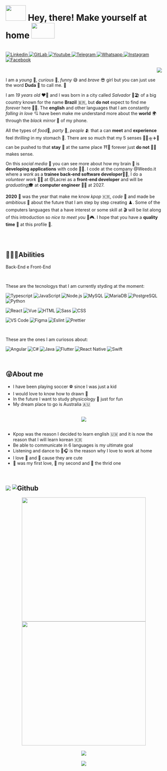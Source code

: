 

<h1 display="flex" align-items="center"> 
  <img src="https://i.pinimg.com/originals/44/f3/4f/44f34f5b06c1fb32a4c3925991854640.gif" width="65px" height="50px">  
    Hey, there! Make yourself at home
  <img src="https://mir-s3-cdn-cf.behance.net/project_modules/disp/cbc69a17085171.562b572169e35.gif" width="75px" height="50px"> 
</h1>

<br>

<a href="https://www.linkedin.com/in/mariaeduardafurtado/" target="_blank">
  <img alt="Linkedin" src="https://img.shields.io/badge/LinkedIn-0077B5?style=for-the-badge&logo=linkedin&logoColor=white" />
</a> 
<a href="https://gitlab.com/mariaeduardafurtado" target="_blank">
  <img alt="GitLab" src="https://img.shields.io/badge/GitLab-330F63?style=for-the-badge&logo=gitlab&logoColor=white" />
</a> 
<a href="" target="_blank">
  <img alt="Youtube" src="https://img.shields.io/badge/YouTube-FF0000?style=for-the-badge&logo=youtube&logoColor=white" />
</a>  
<a href="https://t.me/dudafurtado" target="_blank">
  <img alt="Telegram" src="https://img.shields.io/badge/Telegram-2CA5E0?style=for-the-badge&logo=telegram&logoColor=white" />
</a>  
<a href="http://api.whatsapp.com/send?1=pt_BR&phone=5571999516225" target="_blank">
  <img alt="Whatsapp" src="https://img.shields.io/badge/WhatsApp-25D366?style=for-the-badge&logo=whatsapp&logoColor=white" />
</a> 
<a href="https://www.instagram.com/_dudafurtado_/" target="_blank">
  <img alt="Instagram" src="https://img.shields.io/badge/Instagram-E4405F?style=for-the-badge&logo=instagram&logoColor=white" />
</a> 
<a href="https://web.facebook.com/Duda.Furtado.365" target="_blank">
  <img alt="Facebook" src="https://img.shields.io/badge/Facebook-1877F2?style=for-the-badge&logo=facebook&logoColor=white" />
</a>

<br>
<br>

<img align='right' src='https://thumbs.gfycat.com/SarcasticMealyHarborporpoise-max-1mb.gif'>

<br>

<p align="left"> 
  I am a <em>young</em> 👧, <em>curious</em> 👀, <em>funny</em> 😅 and <em>brave</em> 😎 girl but you can just use the word <strong>Duda</strong> 🌹 to call me. 🤟

  I am <em>19 years old</em> ❤️‍🔥 and I was born in a city called <em>Salvador</em> 🌅🏖️ of a big country known for the name <strong>Brazil</strong> 🇧🇷, but  <strong>do not</strong> expect to find me <em>forever</em> here 👣🎒. The <strong>english</strong> and other languages that I am constantly <em>falling in love</em> 💘 have been make me understand more about the <strong>world</strong> 🌍 through the <em>black mirror</em> 📱 of my phone. 
  
  All the types of <em>food</em>🍲, <em>party</em> 🥳, <em>people</em> 🫂 that a can <strong>meet</strong> and <strong>experience</strong> feel <em>thrilling</em> in my stomach 🏯. There are so much that my 5 senses 🚣🎆🛸✈️🚄 can be pushed to that <strong>stay</strong> 🗽 at the same place ⛩️🗼 forever just <strong>do not</strong> 🧳🎒 makes sense. 

  On this <em>social media</em> 💭 you can see more about how my brain 🧠 is <strong>developing applications</strong> with code 👩‍🏫. I code at the company @Weedo.it where a <em>work</em> as a <strong>trainee back-end software developer</strong>👩‍💻, I do a <em>volunteer work</em> 👩‍💼 at @Lacrei as a <strong>front-end developer</strong> and will be <em>graduating</em>🎓 at <strong>computer engineer</strong> 👩‍🎓 at 2027.
  
  <strong>2020</strong> 🎱 was the year that make me know <em>kpop</em> 🇰🇷, <em>code</em> 🤖 and made be <em>ambitious</em> 💸 about the future that I am step by step creating ♟️. Some of the computers languages that a have interest or some skill at 🎬 will be list along of this introduction so <em>nice to meet you</em> 🥰🎮. I hope that you have a <strong>quality time</strong> 🍩 at this profile 🏁.
</p>

<br>
<br>

<h2>👩🏽‍🏫Abilities</h2>
 
   Back-End e Front-End

<br>
  
These are the tecnologys that I am currently styding at the moment:

<img alt="Typescript" src="https://img.shields.io/badge/TypeScript-007ACC?style=for-the-badge&logo=typescript&logoColor=white" /> <img alt="JavaScript" src="https://img.shields.io/badge/JavaScript-F7DF1E?style=for-the-badge&logo=javascript&logoColor=black" /> <img alt="Node.js" src="https://img.shields.io/badge/Node.js-43853D?style=for-the-badge&logo=node.js&logoColor=white" /> <img alt="MySQL" src="https://img.shields.io/badge/MySQL-00000F?style=for-the-badge&logo=mysql&logoColor=white" /> <img alt="MariaDB" src="https://img.shields.io/badge/MariaDB-003545?style=for-the-badge&logo=mariadb&logoColor=white" /> <img alt="PostgreSQL" src="https://img.shields.io/badge/PostgreSQL-316192?style=for-the-badge&logo=postgresql&logoColor=white" /> <img alt="Python" src="https://img.shields.io/badge/Python-3776AB?style=for-the-badge&logo=python&logoColor=white" />

<img alt="React" src="https://img.shields.io/badge/React-20232A?style=for-the-badge&logo=react&logoColor=61DAFB" /> <img alt="Vue" src="https://img.shields.io/badge/Vue.js-35495E?style=for-the-badge&logo=vue.js&logoColor=4FC08D" /> <img alt="HTML" src="https://img.shields.io/badge/HTML5-E34F26?style=for-the-badge&logo=html5&logoColor=white" /> <img alt="Sass" src="https://img.shields.io/badge/Sass-CC6699?style=for-the-badge&logo=sass&logoColor=white" /> <img alt="CSS" src="https://img.shields.io/badge/CSS3-1572B6?style=for-the-badge&logo=css3&logoColor=white" /> 

<img alt="VS Code" src="https://img.shields.io/badge/Visual_Studio_Code-0078D4?style=for-the-badge&logo=visual%20studio%20code&logoColor=white" /> <img alt="Figma" src="https://img.shields.io/badge/Figma-F24E1E?style=for-the-badge&logo=figma&logoColor=white" /> <img alt="Eslint" src="https://img.shields.io/badge/eslint-3A33D1?style=for-the-badge&logo=eslint&logoColor=white" /> <img alt="Prettier" src="https://img.shields.io/badge/prettier-1A2C34?style=for-the-badge&logo=prettier&logoColor=F7BA3E" />  

<br>

These are the ones I am curiosos about:

<img alt="Angular" src="https://img.shields.io/badge/Angular-DD0031?style=for-the-badge&logo=angular&logoColor=white" />  <img alt="C#" src="https://img.shields.io/badge/C%23-239120?style=for-the-badge&logo=c-sharp&logoColor=white" /> <img alt="Java" src="https://img.shields.io/badge/Java-ED8B00?style=for-the-badge&logo=java&logoColor=white" /> <img alt="Flutter" src="https://img.shields.io/badge/Flutter-02569B?style=for-the-badge&logo=flutter&logoColor=white" /> <img alt="React Native" src="https://img.shields.io/badge/React_Native-20232A?style=for-the-badge&logo=react&logoColor=61DAFB" /> <img alt="Swift" src="https://img.shields.io/badge/Swift-FA7343?style=for-the-badge&logo=swift&logoColor=white" />

<br>

<h2>😜About me</h2> 

<ul>
  <li>I have been playing soccer ⚽ since I was just a kid</li>
  <li>I would love to know how to drawn 🎨</li>
  <li>In the future I want to study physicology 🧠 just for fun</li>
  <li>My dream place to go is Australia 🇦🇺</li>
</ul>

<br>

<div align="center">
  <img src='https://i.pinimg.com/originals/f8/b0/23/f8b02356a5c990ab8501fecabd21cab9.gif'>
</div>

<br>

<ul>
  <li>Kpop was the reason I decided to learn english 🇺🇲 and it is now the reason that I will learn korean 🇰🇷</li>
  <li>Be able to communicate in 6 languages is my ultimate goal </li>
  <li>Listening and dance to 🎵🎧 is the reason why I love to work at home</li>
  <li>I love 🐘 and 🐨 cause they are cute</li>
  <li>🍟 was my first love, 🍣 my second and 🍝 the thrid one</li>
</ul>
  
<br>

<h2> 
  <img src='https://user-images.githubusercontent.com/87102406/173659424-b0c24d6f-4ae1-497d-a8f0-c62d8647c352.gif' > 
  <img alt="Github" src="https://img.shields.io/badge/GitHub-100000?style=for-the-badge&logo=github&logoColor=white" /> 
</h2>

<div align="center">
  <a href="https://github.com/dudafurtado">
  <img width="400" src="https://github-readme-stats.vercel.app/api/top-langs/?username=dudafurtado&layout=compact&langs_count=5&theme=vision-friendly-dark&hide_border=true"/>
  <img width="400" src="https://github-readme-stats.vercel.app/api?username=dudafurtado&show_icons=true&theme=transparent&hide_border=true&include_all_commits=true&count_private=true"/>
</div>
  
  <br>
  
<div align="center">
  <img src="https://github-readme-streak-stats.herokuapp.com?user=dudafurtado&theme=radical&date_format=M%20j%5B%2C%20Y%5D"/>
</div>
  
  <br>
  
<div align="center">
  <img src="https://github-readme-activity-graph.cyclic.app/graph?username=dudafurtado&theme=merko&hide_border=true"/>
</div>
